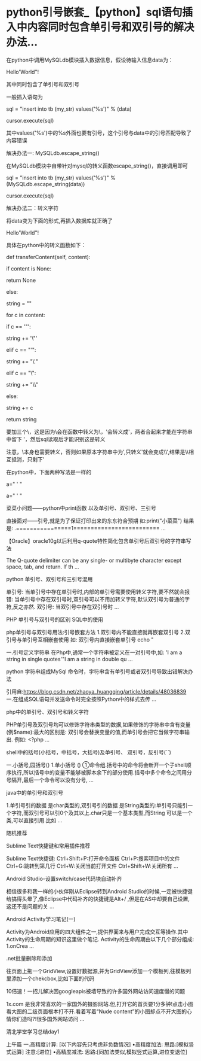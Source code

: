 # python引号嵌套_【python】sql语句插入中内容同时包含单引号和双引号的解决办法...

在python中调用MySQLdb模块插入数据信息，假设待输入信息data为：

Hello'World"!

其中同时包含了单引号和双引号

一般插入语句为

sql = "insert into tb (my_str) values('%s')" % (data)

cursor.execute(sql)

其中values('%s')中的%s外面也要有引号，这个引号与data中的引号匹配导致了内容错误

解决办法一: MySQLdb.escape_string()

在MySQLdb模块中自带针对mysql的转义函数escape_string()，直接调用即可

sql = "insert into tb (my_str) values('%s')" % (MySQLdb.escape_string(data))

cursor.execute(sql)

解决办法二：转义字符

将data变为下面的形式,再插入数据库就正确了

Hello\'World\"!

具体在python中的转义函数如下：

def transferContent(self, content):

if content is None:

return None

else:

string = ""

for c in content:

if c == '"':

string += '\\\"'

elif c == "'":

string += "\\\'"

elif c == "\\":

string += "\\\\"

else:

string += c

return string

要加三个\，这是因为\\会在函数中转义为\，\'会转义成'，两者合起来才能在字符串中留下 \'，然后sql读取后才能识别这是转义

注意，\本身也需要转义，否则如果原本字符串中为\',只转义'就会变成\\\\',结果是\\\\相互抵消，只剩下'

在python中，下面两种写法是一样的

a=" ' "

a=" \' "

菜菜小问题——python中print函数 以及单引号、双引号、三引号

直接面对——引号,就是为了保证打印出来的东东符合预期 如:print("小菜菜") 结果是: .================1========================= ...

【Oracle】oracle10g以后利用q-quote特性简化包含单引号后双引号的字符串写法

The Q-quote delimiter can be any single- or multibyte character except space, tab, and return. If th ...

python 单引号、双引号和三引号混用

单引号: 当单引号中存在单引号时,内部的单引号需要使用转义字符,要不然就会报错: 当单引号中存在双引号时,双引号可以不用加转义字符,默认双引号为普通的字符,反之亦然. 双引号: 当双引号中存在双引号时 ...

PHP 单引号与双引号的区别 SQL中的使用

php单引号与双引号用法:引号嵌套方法 1.双引号内不能直接就再嵌套双引号 2.双引号与单引号互相嵌套使用 如: 双引号内直接嵌套单引号 echo "

一.引号定义字符串 在Php中,通常一个字符串被定义在一对引号中,如: 'I am a string in single quotes'"I am a string in double qu ...

python 字符串组成MySql 命令时，字符串含有单引号或者双引号导致出错解决办法

引用自:https://blog.csdn.net/zhaoya_huangqing/article/details/48036839 一.在组成SQL语句并发送命令时完全按照Python中的样式去传 ...

php中的单引号、双引号和转义字符

PHP单引号及双引号均可以修饰字符串类型的数据,如果修饰的字符串中含有变量(例$name):最大的区别是: 双引号会替换变量的值,而单引号会把它当做字符串输出. 例如: <?php     ...

shell中的括号(小括号，中括号，大括号)及单引号、 双引号，反引号(&grave;&grave;)

一.小括号,园括号() 1.单小括号 () ①命令组.括号中的命令将会新开一个子shell顺序执行,所以括号中的变量不能够被脚本余下的部分使用.括号中多个命令之间用分号隔开,最后一个命令可以没有分号, ...

java中的单引号和双引号

1.单引号引的数据 是char类型的,双引号引的数据 是String类型的:单引号只能引一个字符,而双引号可以引0个及其以上.char只是一个基本类型,而String 可以是一个类,可以直接引用.比如 ...

随机推荐

Sublime Text快捷键和常用插件推荐

Sublime Text快捷键: Ctrl+Shift+P:打开命令面板 Ctrl+P:搜索项目中的文件 Ctrl+G:跳转到第几行 Ctrl+W:关闭当前打开文件 Ctrl+Shift+W:关闭所有 ...

Android Studio-设置switch&sol;case代码块自动补齐

相信很多和我一样的小伙伴刚从Eclipse转到Android Studio的时候,一定被快捷键给搞得头晕了,像Eclipse中代码补齐的快捷键是Alt+/ ,但是在AS中却要自己设置,这还不是问题的关 ...

Android Activity学习笔记(一)

Activity为Android应用的四大组件之一,提供界面来与用户完成交互等操作.其中Activity的生命周期的知识这里做个笔记. Activity的生命周期由以下几个部分组成: 1.onCrea ...

&period;net批量删除和添加

往页面上拖一个GridView,设置好数据源,并为GridView添加一个模板列,往模板列里添加一个chekcbox,比如下面的代码

10倍速！一招儿解决因googleapis被墙导致的许多国外网站访问速度慢的问题

1x.com 是我非常喜欢的一家国外的摄影网站.但,打开它的首页要1分多钟!点击小图看大图的二级页面根本打不开.看着写着“Nude content”的小图却点不开大图的心情你们造吗?!很多国外网站访问 ...

清北学堂学习总结day1

上午篇 一.高精度计算: [以下内容先只考虑非负数情况] •高精度加法: 思路:[模拟竖式运算] 注意:[进位] •高精度减法: 思路:[同加法类似,模拟竖式运算,进位变退位] 